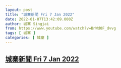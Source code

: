 ```yaml
---
layout: post
title: "城寨新聞 Fri 7 Jan 2022"
date: 2022-01-07T13:42:09.000Z
author: 城寨 Singjai
from: https://www.youtube.com/watch?v=BnWd0F_dvvg
tags: [ 城寨 ]
categories: [ 城寨 ]
---
```

<!--1641562929000-->
[城寨新聞 Fri 7 Jan 2022](https://www.youtube.com/watch?v=BnWd0F_dvvg)
------

<div>

</div>
